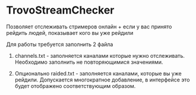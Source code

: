 # TrovoStreamChecker
Позволяет отслеживать стримеров онлайн + если у вас принято рейдить людей, показывает кого вы уже рейдили

Для работы требуется заполнить 2 файла
1. channels.txt - заполняется каналами которые нужно отслеживать. Необходимо заполнить не повторяющимися значениями.

2. Опционально raided.txt - заполняется каналами, которые вы уже рейдили. Допускается многократное добавление, в интерфейсе это будет отображено соответствующим образом.
